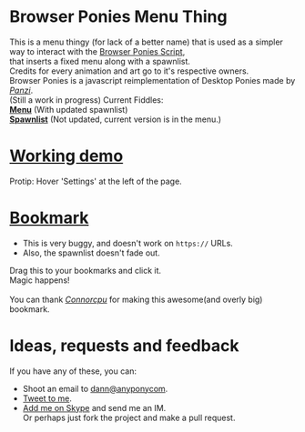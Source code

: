 Browser Ponies Menu Thing
===================

This is a menu thingy (for lack of a better name) that is used as a simpler way to interact with the [Browser Ponies Script](http://panzi.github.com/Browser-Ponies/),<br>
that inserts a fixed menu along with a spawnlist.<br>
Credits for every animation and art go to it's respective owners.<br>
Browser Ponies is a javascript reimplementation of Desktop Ponies made by [_Panzi_](//github.com/Panzi).<br>
(Still a work in progress)
Current Fiddles: 
<br>
[**Menu**](http://jsfiddle.net/Dann/YFRtm/) (With updated spawnlist)<br>
[**Spawnlist**](http://jsfiddle.net/Dann/sBPhP/) (Not updated, current version is in the menu.)

[Working demo](http://dannbrony.github.com/Browser-Ponies-Menu/)
===================
Protip: Hover 'Settings' at the left of the page.<br>

[Bookmark](https://dl.dropbox.com/u/47432776/cloudsdale/AddSettings.html)
===================
* This is very buggy, and doesn't work on `https://` URLs.
* Also, the spawnlist doesn't fade out.<br>

Drag this to your bookmarks and click it.<br>
Magic happens!<br><br>
You can thank [_Connorcpu_](https://connorcpu.net/) for making this awesome(and overly big) bookmark.

Ideas, requests and feedback
===================
If you have any of these, you can:
* Shoot an email to [dann@anyponycom](mailto:dann@anypony.com).
* [Tweet to me](https://twitter.com/Dann404).
* [Add me on Skype](skype:*yellowwinds?add) and send me an IM.<br>
Or perhaps just fork the project and make a pull request.
